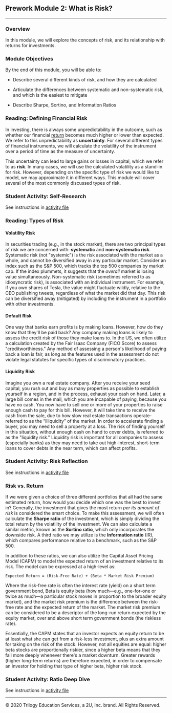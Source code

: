 ## Prework Module 2: What is Risk?

---

### Overview

In this module, we will explore the concepts of risk, and its relationship with returns for investments.

### Module Objectives

By the end of this module, you will be able to:

* Describe several different kinds of risk, and how they are calculated

* Articulate the differences between systematic and non-systematic risk, and which is the easiest to mitigate

* Describe Sharpe, Sortino, and Information Ratios

### Reading: Defining Financial Risk

In investing, there is always some unpredictability in the outcome, such as whether our financial [return](https://www.investopedia.com/terms/r/return.asp) becomes much higher or lower than expected. We refer to this unpredictability as **uncertainty**. For several different types of financial instruments, we will calculate the volatility of the instrument over a period of time as the measure of uncertainty.

This uncertainty can lead to large gains or losses in capital, which we refer to as **risk**. In many cases, we will use the calculated volatility as a stand-in for risk. However, depending on the specific type of risk we would like to model, we may approximate it in different ways. This module will cover several of the most commonly discussed types of risk.

### Student Activity: Self-Research

See instructions in [activity file](Activities/01-Stu_Self_Research/README.md)

### Reading: Types of Risk

#### Volatility Risk

In securities trading (e.g., in the stock market), there are two principal types of risk we are concerned with: **systematic** and **non-systematic risk**. Systematic risk (not "systemic") is the risk associated with the market as a whole, and cannot be diversified away in any particular market. Consider an index such as the S&P 500, which tracks the top 500 companies by market cap. If the index plummets, it suggests that the *overall* market is losing value simultaneously. Non-systematic risk (sometimes referred to as idiosyncratic risk), is associated with an individual instrument. For example, if you own shares of Tesla, the value might fluctuate wildly, relative to the CEO publishing tweets, regardless of what the market did that day. This risk can be diversified away (mitigated) by including the instrument in a portfolio with other investments.

#### Default Risk

One way that banks earn profits is by making loans. However, how do they know that they'll be paid back? Any company making loans is likely to assess the credit risk of those they make loans to. In the US, we often utilize a calculation created by the Fair Isaac Company (FICO Score) to assess "creditworthiness." Any method of assessing a person's likelihood of paying back a loan is fair, as long as the features used in the assessment do not violate legal statutes for specific types of discriminatory practices.

#### Liquidity Risk

Imagine you own a real estate company. After you receive your seed capital, you rush out and buy as many properties as possible to establish yourself in a region, and in the process, exhaust your cash on hand. Later, a large bill comes in the mail, which you are incapable of paying, because you have no cash. You now have to sell one or more of your properties to raise enough cash to pay for this bill. However, it will take time to receive the cash from the sale, due to how slow real estate transactions operate-referred to as the “illiquidity” of the market. In order to accelerate finding a buyer, you may need to sell a property at a loss. The risk of finding yourself in this situation, without enough cash on hand to cover debts, is referred to as the "liquidity risk." Liquidity risk is important for all companies to assess (especially banks) as they may need to take out high-interest, short-term loans to cover debts in the near term, which can affect profits.

### Student Activity: Risk Reflection

See instructions in [activity file](Activities/02-Stu_Risk_Reflection/README.md)

### Risk vs. Return

If we were given a choice of three different portfolios that all had the same estimated return, how would you decide which one was the best to invest in? Generally, the investment that gives the most return *per its amount of risk* is considered the smart choice. To make this assessment, we will often calculate the **Sharpe ratio** of the investment, which is simply dividing the total return by the volatility of the investment. We can also calculate a similar metric, known as the **Sortino ratio**, which only incorporates the downside risk. A third ratio we may utilize is the **Information ratio** (IR), which compares performance relative to a benchmark, such as the S&P 500.

In addition to these ratios, we can also utilize the Capital Asset Pricing Model (CAPM) to model the expected return of an investment relative to its risk. The model can be expressed at a high-level as:

```
Expected Return = (Risk-Free Rate) + (Beta * Market Risk Premium)

```

Where the risk-free rate is often the interest rate (yield) on a short term government bond, Beta is equity beta (how much&mdash;e.g., one-for-one or twice as much&mdash;a particular stock moves in proportion to the broader equity market), and the market risk premium is the difference between the risk-free rate and the expected return of the market. The market risk premium can be considered to be a descriptor of the long-run return expected by the equity market, over and above short term government bonds (the riskless rate).

Essentially, the CAPM states that an investor expects an equity return to be at least what she can get from a risk-less investment, plus an extra amount for taking on the risk of the stock. However, not all equities are equal: higher beta stocks are proportionally riskier, since a higher beta means that they fall more deeply whenever there's a market downturn. Greater rewards (higher long-term returns) are therefore expected, in order to compensate an investor for holding that type of higher beta, higher risk stock.

### Student Activity: Ratio Deep Dive

See instructions in [activity file](Activities/03-Stu_Ratio_Deep_Dive/README.md)

---

© 2020 Trilogy Education Services, a 2U, Inc. brand. All Rights Reserved.
